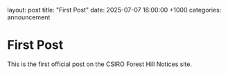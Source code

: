 
layout: post
title:  "First Post"
date: 2025-07-07 16:00:00 +1000
categories: announcement

# First Post

This is the first official post on the CSIRO Forest Hill Notices site.
